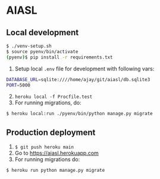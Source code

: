 # AIASL

## Local development

```sh
$ ./venv-setup.sh
$ source pyenv/bin/activate
(pyenv)$ pip install -r requirements.txt
```

1. Setup local `.env` file for development with following vars:
```sh
DATABASE_URL=sqlite:////home/ajay/git/aiasl/db.sqlite3
PORT=5000
```
2. `heroku local -f Procfile.test`
3. For running migrations, do:
```sh
$ heroku local:run ./pyenv/bin/python manage.py migrate
```

## Production deployment
1. `$ git push heroku main`
2. Go to https://aiasl.herokuapp.com
3. For running migrations do:
```sh
$ heroku run python manage.py migrate
```
